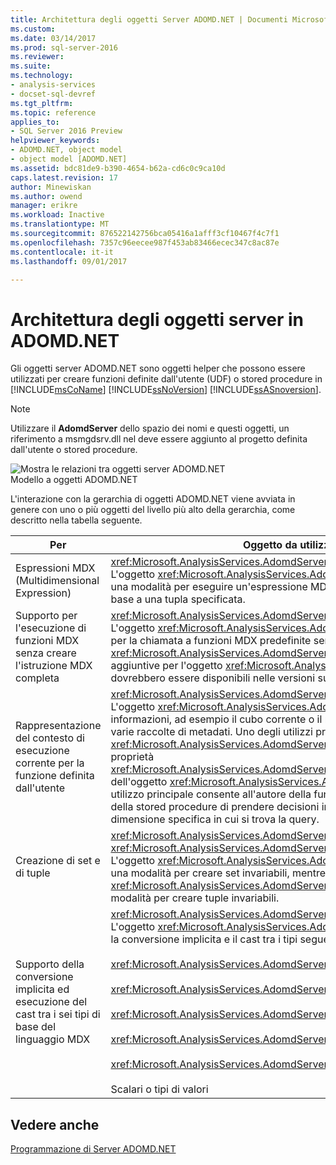 ```yaml
---
title: Architettura degli oggetti Server ADOMD.NET | Documenti Microsoft
ms.custom: 
ms.date: 03/14/2017
ms.prod: sql-server-2016
ms.reviewer: 
ms.suite: 
ms.technology:
- analysis-services
- docset-sql-devref
ms.tgt_pltfrm: 
ms.topic: reference
applies_to:
- SQL Server 2016 Preview
helpviewer_keywords:
- ADOMD.NET, object model
- object model [ADOMD.NET]
ms.assetid: bdc81de9-b390-4654-b62a-cd6c0c9ca10d
caps.latest.revision: 17
author: Minewiskan
ms.author: owend
manager: erikre
ms.workload: Inactive
ms.translationtype: MT
ms.sourcegitcommit: 876522142756bca05416a1afff3cf10467f4c7f1
ms.openlocfilehash: 7357c96eecee987f453ab83466ecec347c8ac87e
ms.contentlocale: it-it
ms.lasthandoff: 09/01/2017

---
```

# <a name="adomdnet-server-object-architecture"></a>Architettura degli oggetti server in ADOMD.NET
  Gli oggetti server ADOMD.NET sono oggetti helper che possono essere utilizzati per creare funzioni definite dall'utente (UDF) o stored procedure in [!INCLUDE[msCoName](../../includes/msconame-md.md)] [!INCLUDE[ssNoVersion](../../includes/ssnoversion-md.md)] [!INCLUDE[ssASnoversion](../../includes/ssasnoversion-md.md)].  
  
> [!NOTE]  
>  Utilizzare il **AdomdServer** dello spazio dei nomi e questi oggetti, un riferimento a msmgdsrv.dll nel deve essere aggiunto al progetto definita dall'utente o stored procedure.  
  
 ![Mostra le relazioni tra oggetti server ADOMD.NET](../../analysis-services/multidimensional-models-adomd-net-server/media/adomdnetserverobjectmodel.gif "Mostra le relazioni tra oggetti server ADOMD.NET")  
Modello a oggetti ADOMD.NET  
  
 L'interazione con la gerarchia di oggetti ADOMD.NET viene avviata in genere con uno o più oggetti del livello più alto della gerarchia, come descritto nella tabella seguente.  
  
|Per|Oggetto da utilizzare|  
|--------|---------------------|  
|Espressioni MDX (Multidimensional Expression)|<xref:Microsoft.AnalysisServices.AdomdServer.Expression><br /> L'oggetto <xref:Microsoft.AnalysisServices.AdomdServer.Expression> fornisce una modalità per eseguire un'espressione MDX e valutare tale espressione in base a una tupla specificata.|  
|Supporto per l'esecuzione di funzioni MDX senza creare l'istruzione MDX completa|<xref:Microsoft.AnalysisServices.AdomdServer.MDX><br /> L'oggetto <xref:Microsoft.AnalysisServices.AdomdServer.MDX> è conveniente per la chiamata a funzioni MDX predefinite senza utilizzare l'oggetto <xref:Microsoft.AnalysisServices.AdomdServer.Expression>. Funzioni aggiuntive per l'oggetto <xref:Microsoft.AnalysisServices.AdomdServer.MDX> dovrebbero essere disponibili nelle versioni successive.|  
|Rappresentazione del contesto di esecuzione corrente per la funzione definita dall'utente|<xref:Microsoft.AnalysisServices.AdomdServer.Context><br /> L'oggetto <xref:Microsoft.AnalysisServices.AdomdServer.Context> espone informazioni, ad esempio il cubo corrente o il modello di data mining, e le varie raccolte di metadati. Uno degli utilizzi principali dell'oggetto <xref:Microsoft.AnalysisServices.AdomdServer.Context> è rappresentato dalla proprietà <xref:Microsoft.AnalysisServices.AdomdServer.Hierarchy.CurrentMember%2A> dell'oggetto <xref:Microsoft.AnalysisServices.AdomdServer.Hierarchy>. Tale utilizzo principale consente all'autore della funzione definita dall'utente o della stored procedure di prendere decisioni in base al membro di una dimensione specifica in cui si trova la query.|  
|Creazione di set e di tuple|<xref:Microsoft.AnalysisServices.AdomdServer.SetBuilder>, <xref:Microsoft.AnalysisServices.AdomdServer.TupleBuilder><br /> L'oggetto <xref:Microsoft.AnalysisServices.AdomdServer.SetBuilder> fornisce una modalità per creare set invariabili, mentre l'oggetto <xref:Microsoft.AnalysisServices.AdomdServer.TupleBuilder> fornisce una modalità per creare tuple invariabili.|  
|Supporto della conversione implicita ed esecuzione del cast tra i sei tipi di base del linguaggio MDX|<xref:Microsoft.AnalysisServices.AdomdServer.MDXValue><br /> L'oggetto <xref:Microsoft.AnalysisServices.AdomdServer.MDXValue> fornisce la conversione implicita e il cast tra i tipi seguenti:<br /><br /> <xref:Microsoft.AnalysisServices.AdomdServer.Hierarchy><br /><br /> <xref:Microsoft.AnalysisServices.AdomdServer.Level><br /><br /> <xref:Microsoft.AnalysisServices.AdomdServer.Member><br /><br /> <xref:Microsoft.AnalysisServices.AdomdServer.Tuple><br /><br /> <xref:Microsoft.AnalysisServices.AdomdServer.Set><br /><br /> Scalari o tipi di valori|  
  
## <a name="see-also"></a>Vedere anche  
 [Programmazione di Server ADOMD.NET](../../analysis-services/multidimensional-models-adomd-net-server/adomd-net-server-programming.md)  
  
  


